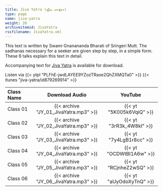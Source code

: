 ```yaml
---
title: Jiva Yatra (ஜீவ யாத்ரா)
type: page
name: jiva-yatra
weight: 20
archiveitemid: JivaYatra
rssfilename: JivaYatra.xml
---
```


This text is written by Swami Gnanananda Bharati of Sringeri Mutt. The sadhanas necessary for a seeker are given step by step, in a simple form. These 6 talks explain this text in detail.

Accompanying text for [Jiva Yatra](https://archive.org/download/VedanticTexts/Jiva_Yatra.pdf) is available for download.

Listen via {{< ytpl "PLFhE-jwdLAYEE9YZozTRase2QhZXMQTa0" >}} {{< itunes "jiva-yatra/id879269914" >}}

Class Name | Download Audio | YouTube
:---|:---:|:---:
Class 01 | {{< archive "JY_01_JivaYatra.mp3" >}} | {{< yt "5K005k6VqiQ" >}}
Class 02 | {{< archive "JY_02_JivaYatra.mp3" >}} | {{< yt "3rR3k_4W8kI" >}}
Class 03 | {{< archive "JY_03_JivaYatra.mp3" >}} | {{< yt "7y4LgB1r8cc" >}}
Class 04 | {{< archive "JY_04_JivaYatra.mp3" >}} | {{< yt "OCDWtBl1A6w" >}}
Class 05 | {{< archive "JY_05_JivaYatra.mp3" >}} | {{< yt "RCjnheZ2wSQ" >}}
Class 06 | {{< archive "JY_06_JivaYatra.mp3" >}} | {{< yt "aUyOdoXyTnQ" >}}